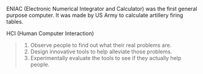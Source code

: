 ENIAC (Electronic Numerical Integrator and Calculator) was the first general
purpose computer.  It was made by US Army to calculate artillery firing
tables.

HCI (Human Computer Interaction)

> 1. Observe people to find out what their real problems are.
> 2. Design innovative tools to help alleviate those problems.
> 3. Experimentally evaluate the tools to see if they actually help people.
